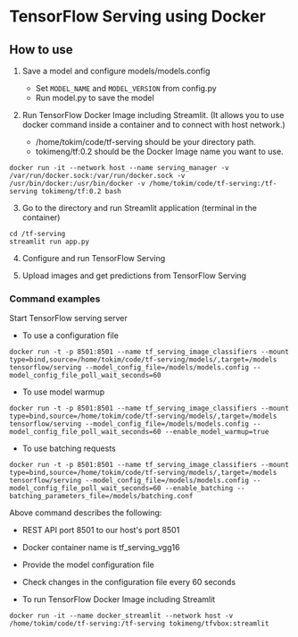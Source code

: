 # TensorFlow Serving using Docker

## How to use
1. Save a model and configure models/models.config
    * Set ``` MODEL_NAME ``` and ``` MODEL_VERSION ``` from config.py
    * Run model.py to save the model
    
2. Run TensorFlow Docker Image including Streamlit. (It allows you to use docker command inside a container and to connect with host network.)
    * /home/tokim/code/tf-serving should be your directory path.
    * tokimeng/tf:0.2 should be the Docker Image name you want to use.

~~~
docker run -it --network host --name serving_manager -v /var/run/docker.sock:/var/run/docker.sock -v /usr/bin/docker:/usr/bin/docker -v /home/tokim/code/tf-serving:/tf-serving tokimeng/tf:0.2 bash
~~~

3. Go to the directory and run Streamlit application (terminal in the container)
~~~
cd /tf-serving
streamlit run app.py
~~~

4. Configure and run TensorFlow Serving

5. Upload images and get predictions from TensorFlow Serving

### Command examples
Start TensorFlow serving server

* To use a configuration file
~~~
docker run -t -p 8501:8501 --name tf_serving_image_classifiers --mount type=bind,source=/home/tokim/code/tf-serving/models/,target=/models tensorflow/serving --model_config_file=/models/models.config --model_config_file_poll_wait_seconds=60
~~~
* To use model warmup
~~~
docker run -t -p 8501:8501 --name tf_serving_image_classifiers --mount type=bind,source=/home/tokim/code/tf-serving/models/,target=/models tensorflow/serving --model_config_file=/models/models.config --model_config_file_poll_wait_seconds=60 --enable_model_warmup=true
~~~
* To use batching requests
~~~
docker run -t -p 8501:8501 --name tf_serving_image_classifiers --mount type=bind,source=/home/tokim/code/tf-serving/models/,target=/models tensorflow/serving --model_config_file=/models/models.config --model_config_file_poll_wait_seconds=60 --enable_batching --batching_parameters_file=/models/batching.conf
~~~
Above command describes the following:
* REST API port 8501 to our host's port 8501
* Docker container name is tf_serving_vgg16
* Provide the model configuration file
* Check changes in the configuration file every 60 seconds

* To run TensorFlow Docker Image including Streamlit
~~~
docker run -it --name docker_streamlit --network host -v /home/tokim/code/tf-serving:/tf-serving tokimeng/tfvbox:streamlit
~~~
